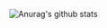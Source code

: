 ![Anurag's github stats](https://github-readme-stats.vercel.app/api?username=Mabule&show_icons=true&theme=merko)
